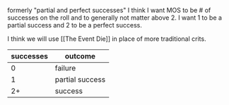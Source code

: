 
formerly "partial and perfect successes"
I think I want MOS to be # of successes on the roll and to generally not matter above 2. I want 1 to be a partial success and 2 to be a perfect success.

I think we will use [[The Event Die]] in place of more traditional crits.

|successes|outcome|
|-|-|
|0|failure|
|1|partial success|
|2+|success|

